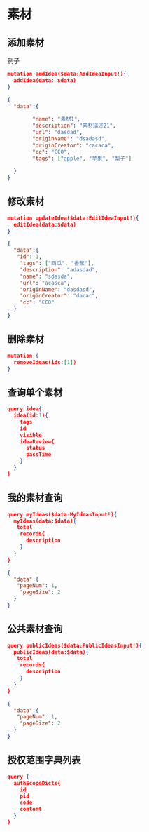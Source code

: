 # 素材
## 添加素材
例子
```json
mutation addIdea($data:AddIdeaInput!){
  addIdea(data: $data)
}
```
```json
{
  "data":{
      
        "name": "素材1",
        "description": "素材描述21",
        "url": "dasdad",
        "originName": "dsadasd",
        "originCreator": "cacaca",
        "cc": "CC0",
        "tags": ["apple", "苹果", "梨子"]
      
  }
}
```

## 修改素材
```json
mutation updateIdea($data:EditIdeaInput!){
  editIdea(data:$data)
}
```
```json
{
  "data":{
   "id": 1,
    "tags": ["西瓜", "香蕉"],
    "description": "adasdad",
    "name": "sdasda",
    "url": "acasca",
    "originName": "dasdasd",
    "originCreator": "dacac",
    "cc": "CC0"
  }
}
```

## 删除素材
```json
mutation {
  removeIdeas(ids:[1])
}
```


## 查询单个素材
```json
query idea{
  idea(id:1){
    tags
    id
    visible
    ideaReview{
      status
      passTime
    }
  }
}
```


## 我的素材查询
```json
query myIdeas($data:MyIdeasInput!){
  myIdeas(data:$data){
   total
    records{
      description
    }
  }
}
```
```json
{
  "data":{
   "pageNum": 1,
    "pageSize": 2
  }
}
```

## 公共素材查询
```json
query publicIdeas($data:PublicIdeasInput!){
  publicIdeas(data:$data){
   total
    records{
      description
    }
  }
}
```
```json
{
  "data":{
   "pageNum": 1,
    "pageSize": 2
  }
}
```

## 授权范围字典列表
```json
query {
  authScopeDicts{
    id
    pid
    code
    content
  }
}
```
